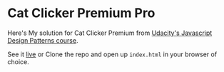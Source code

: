 # Cat Clicker Premium Pro

Here's My solution for Cat Clicker Premium from [Udacity's Javascript Design Patterns course](https://www.udacity.com/course/javascript-design-patterns--ud989).

See it [live](https://souvikmaji.github.io/cat-clicker/) or Clone the repo and open up `index.html` in your browser of choice.
